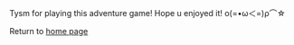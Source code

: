 Tysm for playing this adventure game! Hope u enjoyed it! ο(=•ω＜=)ρ⌒☆

Return to [home page](../choose-your-adventure.md)